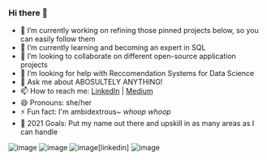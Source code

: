 ### Hi there 👋

- 🔭 I’m currently working on refining those pinned projects below, so you can easily follow them 
- 🌱 I’m currently learning and becoming an expert in SQL
- 👯 I’m looking to collaborate on different open-source application projects
- 🤔 I’m looking for help with Reccomendation Systems for Data Science 
- 💬 Ask me about ABOSULTELY ANYTHING!
- 📫 How to reach me: [LinkedIn](https://www.linkedin.com/in/ijeoma-akamnonu-b761311ba/) | [Medium](https://inakamno.medium.com/)
- 😄 Pronouns: she/her
- ⚡ Fun fact: I'm ambidextrous~ *whoop whoop* 
- 🥅 2021 Goals: Put my name out there and upskill in as many areas as I can handle

![image](https://img.shields.io/badge/Gmail-D14836?style=for-the-badge&logo=gmail&logoColor=white)
![image](https://img.shields.io/badge/Medium-12100E?style=for-the-badge&logo=medium&logoColor=white)
![image](https://img.shields.io/badge/LinkedIn-0077B5?style=for-the-badge&logo=linkedin&logoColor=white)[linkedin]
![image](https://img.shields.io/badge/Python-14354C?style=for-the-badge&logo=python&logoColor=white)
<!--
**aamoeji04/aamoeji04** is a ✨ _special_ ✨ repository because its `README.md` (this file) appears on your GitHub profile.

Here are some ideas to get you started:

- 🔭 I’m currently working on refining those pinned projects below, so you can easily follow them 
- 🌱 I’m currently learning and becoming an expert in SQL
- 👯 I’m looking to collaborate on different open-source application projects
- 🤔 I’m looking for help with Reccomendation Systems for Data Science 
- 💬 Ask me about ABOSULTELY ANYTHING!
- 📫 How to reach me: [LinkedIn](https://www.linkedin.com/in/ijeoma-akamnonu-b761311ba/)
- 😄 Pronouns: she/her
- ⚡ Fun fact: I'm ambidextrous~ *whoop whoop* 

</details>

[website]: 
[course]: 
[twitter]: https://twitter.com/ndidiamaka
[youtube]: 
[instagram]: https://www.instagram.com/aamoeji/
[linkedin]: https://linkedin.com/in/ijeoma-akamnonu
[webdevplaylist]: 
[jsplaylist]: 
[cssplaylist]: 
[reactplaylist]: 
-->
